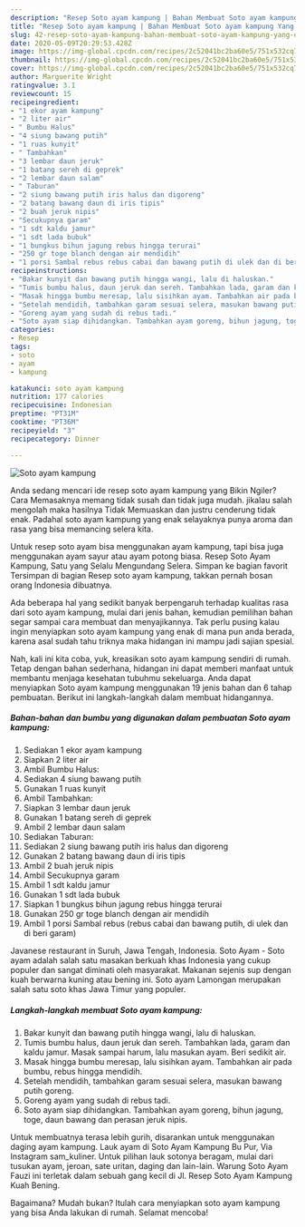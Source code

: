 ```yaml
---
description: "Resep Soto ayam kampung | Bahan Membuat Soto ayam kampung Yang Enak Dan Mudah"
title: "Resep Soto ayam kampung | Bahan Membuat Soto ayam kampung Yang Enak Dan Mudah"
slug: 42-resep-soto-ayam-kampung-bahan-membuat-soto-ayam-kampung-yang-enak-dan-mudah
date: 2020-05-09T20:29:53.428Z
image: https://img-global.cpcdn.com/recipes/2c52041bc2ba60e5/751x532cq70/soto-ayam-kampung-foto-resep-utama.jpg
thumbnail: https://img-global.cpcdn.com/recipes/2c52041bc2ba60e5/751x532cq70/soto-ayam-kampung-foto-resep-utama.jpg
cover: https://img-global.cpcdn.com/recipes/2c52041bc2ba60e5/751x532cq70/soto-ayam-kampung-foto-resep-utama.jpg
author: Marguerite Wright
ratingvalue: 3.1
reviewcount: 15
recipeingredient:
- "1 ekor ayam kampung"
- "2 liter air"
- " Bumbu Halus"
- "4 siung bawang putih"
- "1 ruas kunyit"
- " Tambahkan"
- "3 lembar daun jeruk"
- "1 batang sereh di geprek"
- "2 lembar daun salam"
- " Taburan"
- "2 siung bawang putih iris halus dan digoreng"
- "2 batang bawang daun di iris tipis"
- "2 buah jeruk nipis"
- "Secukupnya garam"
- "1 sdt kaldu jamur"
- "1 sdt lada bubuk"
- "1 bungkus bihun jagung rebus hingga terurai"
- "250 gr toge blanch dengan air mendidih"
- "1 porsi Sambal rebus rebus cabai dan bawang putih di ulek dan di beri garam"
recipeinstructions:
- "Bakar kunyit dan bawang putih hingga wangi, lalu di haluskan."
- "Tumis bumbu halus, daun jeruk dan sereh. Tambahkan lada, garam dan kaldu jamur. Masak sampai harum, lalu masukan ayam. Beri sedikit air."
- "Masak hingga bumbu meresap, lalu sisihkan ayam. Tambahkan air pada bumbu, rebus hingga mendidih."
- "Setelah mendidih, tambahkan garam sesuai selera, masukan bawang putih goreng."
- "Goreng ayam yang sudah di rebus tadi."
- "Soto ayam siap dihidangkan. Tambahkan ayam goreng, bihun jagung, toge, daun bawang dan perasan jeruk nipis."
categories:
- Resep
tags:
- soto
- ayam
- kampung

katakunci: soto ayam kampung 
nutrition: 177 calories
recipecuisine: Indonesian
preptime: "PT31M"
cooktime: "PT36M"
recipeyield: "3"
recipecategory: Dinner

---
```



![Soto ayam kampung](https://img-global.cpcdn.com/recipes/2c52041bc2ba60e5/751x532cq70/soto-ayam-kampung-foto-resep-utama.jpg)

Anda sedang mencari ide resep soto ayam kampung yang Bikin Ngiler? Cara Memasaknya memang tidak susah dan tidak juga mudah. jikalau salah mengolah maka hasilnya Tidak Memuaskan dan justru cenderung tidak enak. Padahal soto ayam kampung yang enak selayaknya punya aroma dan rasa yang bisa memancing selera kita.

Untuk resep soto ayam bisa menggunakan ayam kampung, tapi bisa juga menggunakan ayam sayur atau ayam potong biasa. Resep Soto Ayam Kampung, Satu yang Selalu Mengundang Selera. Simpan ke bagian favorit Tersimpan di bagian Resep soto ayam kampung, takkan pernah bosan orang Indonesia dibuatnya.

Ada beberapa hal yang sedikit banyak berpengaruh terhadap kualitas rasa dari soto ayam kampung, mulai dari jenis bahan, kemudian pemilihan bahan segar sampai cara membuat dan menyajikannya. Tak perlu pusing kalau ingin menyiapkan soto ayam kampung yang enak di mana pun anda berada, karena asal sudah tahu triknya maka hidangan ini mampu jadi sajian spesial.


Nah, kali ini kita coba, yuk, kreasikan soto ayam kampung sendiri di rumah. Tetap dengan bahan sederhana, hidangan ini dapat memberi manfaat untuk membantu menjaga kesehatan tubuhmu sekeluarga. Anda dapat menyiapkan Soto ayam kampung menggunakan 19 jenis bahan dan 6 tahap pembuatan. Berikut ini langkah-langkah dalam membuat hidangannya.

<!--inarticleads1-->

##### Bahan-bahan dan bumbu yang digunakan dalam pembuatan Soto ayam kampung:

1. Sediakan 1 ekor ayam kampung
1. Siapkan 2 liter air
1. Ambil  Bumbu Halus:
1. Sediakan 4 siung bawang putih
1. Gunakan 1 ruas kunyit
1. Ambil  Tambahkan:
1. Siapkan 3 lembar daun jeruk
1. Gunakan 1 batang sereh di geprek
1. Ambil 2 lembar daun salam
1. Sediakan  Taburan:
1. Sediakan 2 siung bawang putih iris halus dan digoreng
1. Gunakan 2 batang bawang daun di iris tipis
1. Ambil 2 buah jeruk nipis
1. Ambil Secukupnya garam
1. Ambil 1 sdt kaldu jamur
1. Gunakan 1 sdt lada bubuk
1. Siapkan 1 bungkus bihun jagung rebus hingga terurai
1. Gunakan 250 gr toge blanch dengan air mendidih
1. Ambil 1 porsi Sambal rebus (rebus cabai dan bawang putih, di ulek dan di beri garam)


Javanese restaurant in Suruh, Jawa Tengah, Indonesia. Soto Ayam - Soto ayam adalah salah satu masakan berkuah khas Indonesia yang cukup populer dan sangat diminati oleh masyarakat. Makanan sejenis sup dengan kuah berwarna kuning atau bening ini. Soto ayam Lamongan merupakan salah satu soto khas Jawa Timur yang populer. 

<!--inarticleads2-->

##### Langkah-langkah membuat Soto ayam kampung:

1. Bakar kunyit dan bawang putih hingga wangi, lalu di haluskan.
1. Tumis bumbu halus, daun jeruk dan sereh. Tambahkan lada, garam dan kaldu jamur. Masak sampai harum, lalu masukan ayam. Beri sedikit air.
1. Masak hingga bumbu meresap, lalu sisihkan ayam. Tambahkan air pada bumbu, rebus hingga mendidih.
1. Setelah mendidih, tambahkan garam sesuai selera, masukan bawang putih goreng.
1. Goreng ayam yang sudah di rebus tadi.
1. Soto ayam siap dihidangkan. Tambahkan ayam goreng, bihun jagung, toge, daun bawang dan perasan jeruk nipis.


Untuk membuatnya terasa lebih gurih, disarankan untuk menggunakan daging ayam kampung. Lauk ayam di Soto Ayam Kampung Bu Pur, Via Instagram sam_kuliner. Untuk pilihan lauk sotonya beragam, mulai dari tusukan ayam, jeroan, sate uritan, daging dan lain-lain. Warung Soto Ayam Fauzi ini terletak dalam sebuah gang kecil di Jl. Resep Soto Ayam Kampung Kuah Bening. 

Bagaimana? Mudah bukan? Itulah cara menyiapkan soto ayam kampung yang bisa Anda lakukan di rumah. Selamat mencoba!
